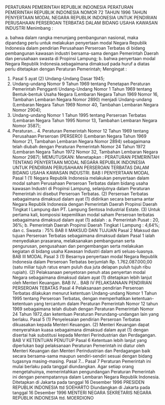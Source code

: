  PERATURAN PEMERINTAH REPUBLIK INDONESIA PERATURAN PEMERINTAH REPUBLIK INDONESIA NOMOR 72 TAHUN 1996 TAHUN PENYERTAAN MODAL NEGARA REPUBLIK INDONESIA UNTUK PENDIRIAN PERUSAHAAN PERSEROAN TERBATAS DALAM BIDANG USAHA KAWASAN INDUSTRI
Menimbang :

a. bahwa dalam rangka menunjang pembangunan nasional, maka dipandang perlu untuk melakukan penyertaan modal Negara Republik Indonesia dalam pendirian Perusahaan Perseroan Terbatas di bidang pembangunan kawasan industri bersama-sama dengan Pemerintah Daerah dan perusahaan swasta di Propinsi Lampung;
b. bahwa penyertaan modal Negara Republik Indonesia.sebagaimana dimaksud pada huruf a diatas perlu ditetapkan dengan Peraturan Pemerintah;
Mengingat :

1. Pasal 5 ayat (2) Undang-Undang Dasar 1945;
2. Undang-undang Nomor 9 Tahun 1969 tentang Penetapan Peraturan Pemerintah Pengganti Undang-Undang Nomor 1 Tahun 1969 tentang Bentuk-bentuk Usaha Negara (Lembaran Negara Tahun 1969 Nomor 16, Tambahan Lembaran Negara Nomor 2890) menjadi Undang-undang (Lembaran Negara Tahun 1969 Nomor 40, Tambahan Lembaran Negara Nomor 2904);
3. Undang-undang Nomor 1 Tahun 1995 tentang Perseroan Terbatas (Lembaran Negara Tahun 1995 Nomor 13, Tambahan Lembaran Negara Nomor 3587);
4. Peraturan… 4. Peraturan Pemerintah Nomor 12 Tahun 1969 tentang Perusahaan Perseroan (PERSERO) (Lembaran Negara Tahun 1969 Nomor 21, Tambahan Lembaran Negara Nomor 2894) sebagaimana telah diubah dengan Peraturan Pemerintah Nomor 24 Tahun 1972 (Lembaran Negara Tahun 1972 Nomor 32, Tambahan Lembaran Negara Nomor 2987);
MEMUTUSKAN:
 Menetapkan : PERATURAN PEMERINTAH TENTANG PENYERTAAN MODAL NEGARA REPUBLIK INDONESIA UNTUK PENDIRIAN PERUSAHAAN PERSEROAN TERBATAS DALAM BIDANG USAHA KAWASAN INDUSTRI.
BAB I PENYERTAAN MODAL
Pasal 1
(1) Negara Republik Indonesia melakukan penyertaan dalam modal saham Perusahaan Perseroan Terbatas dalam bidang usaha kawasan Industri di Propinsi Lampung, selanjutnya dalam Peraturan Pemerintah ini disebut Perseroan Terbatas.
(2) Perseroan Terbatas sebagaimana dimaksud dalam ayat (1) didirikan secara bersama antar Negara Republik Indonesia dengan Pemerintah Daerah Propinsi Daerah Tingkat I Lampung dan PT. Lampung Sentosa Industrial Estate.
(3) Untuk pertama kali, komposisi kepemilikan modal saham Perseroan terbatas sebagaimana dimaksud dalam ayat (1) adalah :
a. Pemerintah Pusat : 20, 36%;
b. Pemerintah Daerah Propinsi Daerah Tingkat I Lampung : 4,64%; dan c. Swasta : 75%
BAB II MAKSUD DAN TUJUAN
Pasal 2
Maksud dan tujuan Perseroan Terbatas sebagaimana dimaksud dalam Pasal 1 ialah menyediakan prasarana, melaksanakan pembangunan serta pengurusan, pengusahaan dan pengembangan serta melakukan kegiatan di bidang usaha Kawasan Industri dalam arti seluas-luasnya.
BAB III MODAL
Pasal 3
(1) Besarnya penyertaan modal Negara Republik Indonesia dalam Perseroan Terbatas berjumlah Rp. 1.762.087.000,00 (satu miliar tujuh ratus enam puluh dua juta delapan puluh tujuh ribu rupiah).
(2) Pelaksanaan penyetoran penuh atas penyertan modal Negara sebagaimana dimaksud dalam ayat (1) ditetapkan lebih lanjut oleh Menteri Keuangan. BAB IV…
BAB IV PELAKSANAAN PENDIRIAN PERSEROAN TEBATAS
Pasal 4
Pelaksanaan pendirian Perseroan Terbatas dilakukan menurut ketentuan Undang-undang Nomor 1 Tahun 1995 tentang Perseroan Terbatas, dengan memperhatikan ketentuan-ketentuan yang tercantum dalam Peraturan Pemerintah Nomor 12 tahun 1969 sebagaimana telah diubah dengan Peraturan Pemerintah Nomor 24 Tahun 1972,dan ketentuan Peraturan Perundang-undangan lain yang berlaku.
Pasal 5
(1) Penyelesaian pendirian Perseroan Terbatas dikuasakan kepada Menteri Keuangan.
(2) Menteri Keuangan dapat menyerahkan kuasa sebagaimana dimaksud dalam ayat (1) dengan disertai hak substitusi kepada Menteri Perindustrian dan Perdagangan.
BAB V KETENTUAN PENUTUP
Pasal 6
Ketentuan lebih lanjut yang diperlukan bagi pelaksanaan Peraturan Pemerintah ini diatur oleh Menteri Keuangan dan Menteri Perindustrian dan Perdagangan baik secara bersama-sama maupun sendiri-sendiri sesuai dengan bidang tugasnya masing-masing. Pasal 7…
Pasal 7
Peraturan Pemerintah ini mulai berlaku pada tanggal diundangkan.
Agar setiap orang mengetahuinya, memerintahkan pengundangan Peraturan Pemerintah ini dengan penempatannya dalam Lembaran Negara Republik Indonesia. Ditetapkan di Jakarta pada tanggal 16 Desember 1996 PRESIDEN REPUBLIK INDONESIA ttd SOEHARTO Diundangkan di Jakarta pada tanggal 16 Desember 1996 MENTERI NEGARA SEKRETARIS NEGARA REPUBLIK INDONESIA ttd. MOERDIONO